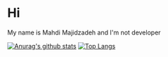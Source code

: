 # Hi

My name is Mahdi Majidzadeh and I'm not developer

[![Anurag's github stats](https://github-readme-stats.vercel.app/api?username=MahdiMajidzadeh&show_icons=true&include_all_commits=true&count_private=true&theme=react)](https://github.com/anuraghazra/github-readme-stats)
[![Top Langs](https://github-readme-stats.vercel.app/api/top-langs/?username=MahdiMajidzadeh&langs_count=10&layout=compact&theme=react)](https://github.com/anuraghazra/github-readme-stats)

